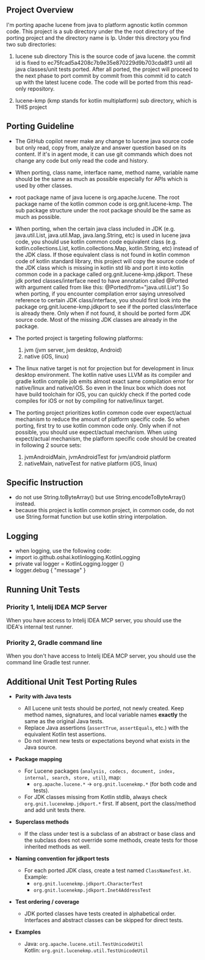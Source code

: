 ## Project Overview
I'm porting apache lucene from java to platform agnostic kotlin common code.
This project is a sub directory under the the root directory of the porting project and the directory name is lp.
Under this directory you find two sub directories:

1. lucene sub directory
   This is the source code of java lucene. the commit id is fixed to ec75fcad5a4208c7b9e35e870229d9b703cda8f3 until all java classes/unit tests ported. After all ported, the project will proceed to the next phase to port commit by commit from this commit id to catch up with the latest lucene code. The code will be ported from this read-only repository.

2. lucene-kmp (kmp stands for kotlin multiplatform) sub directory, which is THIS project

## Porting Guideline

- The GitHub copilot never make any change to lucene java source code but only read, copy from, analyze and answer question based on its content. If it's in agent mode, it can use git commands which does not change any code but only read the code and history.

- When porting, class name, interface name, method name, variable name should be the same as much as possible especially for APIs which is used by other classes.

- root package name of java lucene is org.apache.lucene. The root package name of the kotlin common code is org.gnit.lucene-kmp. The sub package structure under the root package should be the same as much as possible.

- When porting, when the certain java class included in JDK (e.g. java.util.List, java.util.Map, java.lang.String, etc) is used in lucene java code, you should use kotlin common code equivalent class (e.g. kotlin.collections.List, kotlin.collections.Map, kotlin.String, etc) instead of the JDK class. If those equivalent class is not found in kotlin common code of kotlin standard library, this project will copy the source code of the JDK class which is missing in kotlin std lib and port it into kotlin common code in a package called org.gnit.lucene-kmp.jdkport. These jdk ported classes/interface need to have annotation called @Ported with argument called from like this: @Ported(from="java.util.List") So when porting, if you encounter compilation error saying unresolved reference to certain JDK class/interface, you should first look into the package org.gnit.lucene-kmp.jdkport to see if the ported class/interface is already there. Only when if not found, it should be ported form JDK source code. Most of the missing JDK classes are already in the package.

- The ported project is targeting following platforms:
    1. jvm (jvm server, jvm desktop, Android)
    2. native (iOS, linux)

- The linux native target is not for projection but for development in linux desktop environment. The kotlin native uses LLVM as its compiler and gradle kotlin compile job emits almost exact same compilation error for native/linux and native/iOS. So even in the linux box which does not have build toolchain for iOS, you can quickly check if the ported code compiles for iOS or not by compiling for native/linux target.

- The porting project prioritizes kotlin common code over expect/actual mechanism to reduce the amount of platform specific code. So when porting, first try to use kotlin common code only. Only when if not possible, you should use expect/actual mechanism. When using expect/actual mechanism, the platform specific code should be created in following 2 source sets:
    1. jvmAndroidMain, jvmAndroidTest for jvm/android platform
    2. nativeMain, nativeTest for native platform (iOS, linux)

## Specific Instruction
* do not use String.toByteArray() but use String.encodeToByteArray() instead.
* because this project is kotlin common project, in common code, do not use String.format function but use kotlin string interpolation.

## Logging
* when logging, use the following code:
* import io.github.oshai.kotlinlogging.KotlinLogging
* private val logger = KotlinLogging.logger {}
* logger.debug { "message" }

## Running Unit Tests

### Priority 1, Intelij IDEA MCP Server
When you have access to Intelij IDEA MCP server, you should use the IDEA's internal test runner.

### Priority 2, Gradle command line
When you don't have access to Intelij IDEA MCP server, you should use the command line Gradle test runner.

## Additional Unit Test Porting Rules

- **Parity with Java tests**
    - All Lucene unit tests should be *ported*, not newly created. Keep method names, signatures, and local variable names **exactly** the same as the original Java tests.
    - Replace Java assertions (`assertTrue`, `assertEquals`, etc.) with the equivalent Kotlin test assertions.
    - Do not invent new tests or expectations beyond what exists in the Java source.

- **Package mapping**
    - For Lucene packages (`analysis, codecs, document, index, internal, search, store, util`), map:
        - `org.apache.lucene.*` → `org.gnit.lucenekmp.*` (for both code and tests).
    - For JDK classes missing from Kotlin stdlib, always check `org.gnit.lucenekmp.jdkport.*` first. If absent, port the class/method and add unit tests there.

- **Superclass methods**
    - If the class under test is a subclass of an abstract or base class and the subclass does not override some methods, create tests for those inherited methods as well.

- **Naming convention for jdkport tests**
    - For each ported JDK class, create a test named `ClassNameTest.kt`. Example:
        - `org.gnit.lucenekmp.jdkport.CharacterTest`
        - `org.gnit.lucenekmp.jdkport.Inet4AddressTest`

- **Test ordering / coverage**
    - JDK ported classes have tests created in alphabetical order. Interfaces and abstract classes can be skipped for direct tests.

- **Examples**
    - Java: `org.apache.lucene.util.TestUnicodeUtil`  
      Kotlin: `org.gnit.lucenekmp.util.TestUnicodeUtil`
